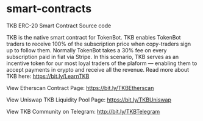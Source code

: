 # smart-contracts
TKB ERC-20 Smart Contract Source code

TKB is the native smart contract for TokenBot. TKB enables TokenBot traders to receive 100% of the subscription price when copy-traders sign up to follow them. Normally TokenBot takes a 30% fee on every subscription paid in fiat via Stripe. In this scenario, TKB serves as an incentive token for our most loyal traders of the plaform — enabling them to accept payments in crypto and receive all the revenue. Read more about TKB here: https://bit.ly/LearnTKB

View Etherscan Contract Page: https://bit.ly/TKBEtherscan

View Uniswap TKB Liquidity Pool Page: https://bit.ly/TKBUniswap

View TKB Community on Telegram: http://bit.ly/TKBTelegram
